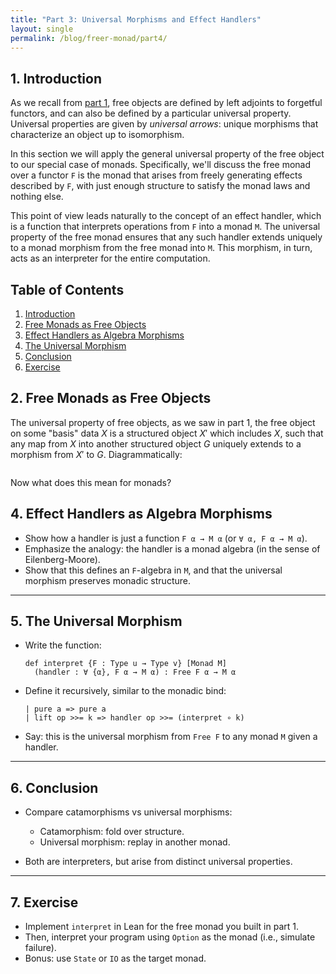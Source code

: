 ```yaml
---
title: "Part 3: Universal Morphisms and Effect Handlers"
layout: single
permalink: /blog/freer-monad/part4/
---
```


##  1. <a name='Introduction'></a>Introduction
As we recall from [part 1](/blog/freer-monad/part1/), free objects are defined by left adjoints to forgetful functors, and can also be defined by a particular universal property. Universal properties are given by *universal arrows*: unique morphisms that characterize an object up to isomorphism. 

In this section we will apply the general universal property of the free object to our special case of monads. Specifically, we'll discuss the free monad over a functor `F` is the monad that arises from freely generating effects described by `F`, with just enough structure to satisfy the monad laws and nothing else.

This point of view leads naturally to the concept of an effect handler, which is a function that interprets operations from `F` into a monad `M`. The universal property of the free monad ensures that any such handler extends uniquely to a monad morphism from the free monad into `M`. This morphism, in turn, acts as an interpreter for the entire computation.

<!-- vscode-markdown-toc -->
## Table of Contents

1. [Introduction](#Introduction)
2. [Free Monads as Free Objects](#FreeMonadAsFreeObject)
3. [Effect Handlers as Algebra Morphisms](#Handlers)
4. [The Universal Morphism](#UnivMorphism)
5. [Conclusion](#Conclusion)
6. [Exercise](#Exercise)
<!-- /vscode-markdown-toc -->


##  2. <a name='FreeMonadAsFreeObject'></a>Free Monads as Free Objects

The universal property of free objects, as we saw in part 1, the free object on some "basis" data $X$ is a structured object $X'$ which includes $X$, such that any map from $X$ into another structured object $G$ uniquely extends to a morphism from $X'$ to $G$. Diagrammatically:

<div style="text-align: center;">
  <span style="display: inline-block;">
    <script type="text/tikz">
      \begin{tikzcd}[scale=2, column sep=huge, row sep=huge]
        {X'} && G \\
        \\
        X
        \arrow["{\hat{h}}", dashed, from=1-1, to=1-3]
        \arrow["\iota", from=3-1, to=1-1]
        \arrow["h"', from=3-1, to=1-3]
      \end{tikzcd}
    </script>
  </span>
</div>

Now what does this mean for monads?
## 4. Effect Handlers as Algebra Morphisms

* Show how a handler is just a function `F α → M α` (or `∀ α, F α → M α`).
* Emphasize the analogy: the handler is a monad algebra (in the sense of Eilenberg-Moore).
* Show that this defines an `F`-algebra in `M`, and that the universal morphism preserves monadic structure.

---

## 5. The Universal Morphism

* Write the function:

  ```lean
  def interpret {F : Type u → Type v} [Monad M]
    (handler : ∀ {α}, F α → M α) : Free F α → M α
  ```
* Define it recursively, similar to the monadic bind:

  ```lean
  | pure a => pure a
  | lift op >>= k => handler op >>= (interpret ∘ k)
  ```
* Say: this is the universal morphism from `Free F` to any monad `M` given a handler.

---

## 6. Conclusion

* Compare catamorphisms vs universal morphisms:

  * Catamorphism: fold over structure.
  * Universal morphism: replay in another monad.
* Both are interpreters, but arise from distinct universal properties.

---

## 7. Exercise

* Implement `interpret` in Lean for the free monad you built in part 1.
* Then, interpret your program using `Option` as the monad (i.e., simulate failure).
* Bonus: use `State` or `IO` as the target monad.
